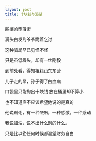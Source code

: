 ```yaml
---
layout: post
title: 十块钱与渴望
---
```

熙攘的堕落街

满头白发的爷爷跪着乞讨

这种骗局早已见怪不怪

只是虽低着头，却有一丝刚毅

到前处看，得知祖籍山东东营

儿子走的早，孙子得了白血病

口袋里只能掏出十块钱 放在桶里却不算小

也不知道应不应该希望他说的是真的

他说谢谢，有一种哽咽，一种感激，一种感动

我说加油，说不出什么别的什么。

只是比以往任何时候都渴望财务自由


